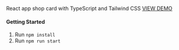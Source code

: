 React app shop card with TypeScript and Tailwind CSS [VIEW DEMO](https://tailwindcss-shop-card.vercel.app/)

#### Getting Started

1. Run `npm install`
2. Run `npm run start`
